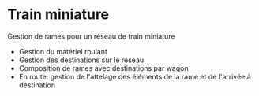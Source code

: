 # Train miniature

Gestion de rames pour un réseau de train miniature

- Gestion du matériel roulant
- Gestion des destinations sur le réseau
- Composition de rames avec destinations par wagon
- En route: gestion de l'attelage des éléments de la rame et de l'arrivée à destination
